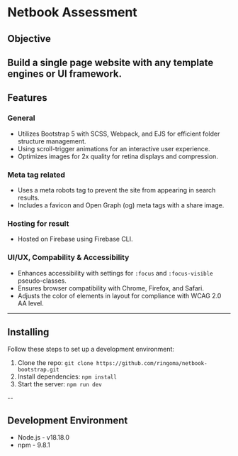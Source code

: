 # Netbook Assessment

## Objective
Build a single page website with any template engines or UI framework.
---

## Features
### General
- Utilizes Bootstrap 5 with SCSS, Webpack, and EJS for efficient folder structure management.
- Using scroll-trigger animations for an interactive user experience.
- Optimizes images for 2x quality for retina displays and compression.
### Meta tag related
- Uses a meta robots tag to prevent the site from appearing in search results.
- Includes a favicon and Open Graph (og) meta tags with a share image.
### Hosting for result
- Hosted on Firebase using Firebase CLI.
### UI/UX, Compability & Accessibility
- Enhances accessibility with settings for `:focus` and `:focus-visible` pseudo-classes.
- Ensures browser compatibility with Chrome, Firefox, and Safari.
- Adjusts the color of elements in layout for compliance with WCAG 2.0 AA level.
---

## Installing

Follow these steps to set up a development environment:

1. Clone the repo: `git clone https://github.com/ringoma/netbook-bootstrap.git`
2. Install dependencies: `npm install`
3. Start the server: `npm run dev`

--

## Development Environment
- Node.js - v18.18.0
- npm - 9.8.1
